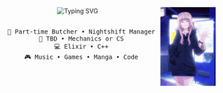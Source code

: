 <div align="center">
<img src="https://readme-typing-svg.demolab.com?font=Fira+Code&weight=500&size=50&duration=4000&pause=1000&color=E9F738&center=true&multiline=true&repeat=false&random=false&width=1300&height=140&lines=Hello+Hello;I'm+Neme%2C+tech+goblin+and+wannabe+vampire" alt="Typing SVG"  width="70%" />
<img src="https://github.com/NemesisBoop/NemesisBoop/blob/main/call-of-the-night-yofukashi-no-uta.gif" width="25%" align="right" />
<br><br>
<pre>
  💼 Part-time Butcher • Nightshift Manager
  📖 TBD • Mechanics or CS
  💻 Elixir • C++
  🎮 Music • Games • Manga • Code
</pre>
</div>


<!---
NemesisBoop/NemesisBoop is a ✨ special ✨ repository because its `README.md` (this file) appears on your GitHub profile.
You can click the Preview link to take a look at your changes.
--->
